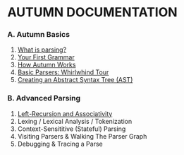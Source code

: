 # AUTUMN DOCUMENTATION

### A. Autumn Basics

1. [What is parsing?](A1-parsing.md)
2. [Your First Grammar](A2-first-grammar.md)
3. [How Autumn Works](A3-how-autumn-works.md)
4. [Basic Parsers: Whirlwhind Tour](A4-basic-parsers.md)
5. [Creating an Abstract Syntax Tree (AST)](A5-creating-an-ast.md)

### B. Advanced Parsing

1. [Left-Recursion and Associativity](B1-left-recursion-associativity.md)
2. Lexing / Lexical Analysis / Tokenization
3. Context-Sensititive (Stateful) Parsing
4. Visiting Parsers & Walking The Parser Graph
5. Debugging & Tracing a Parse
